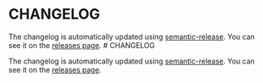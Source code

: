 # CHANGELOG

The changelog is automatically updated using
[semantic-release](https://github.com/semantic-release/semantic-release). You
can see it on the [releases page](../../releases).
                                                                                                                                                                                                                                                                                                                                                                                                                                                                                                                                                                                                                                                                                                                                                                                                                                                                                                                            # CHANGELOG

The changelog is automatically updated using
[semantic-release](https://github.com/semantic-release/semantic-release). You
can see it on the [releases page](../../releases).
